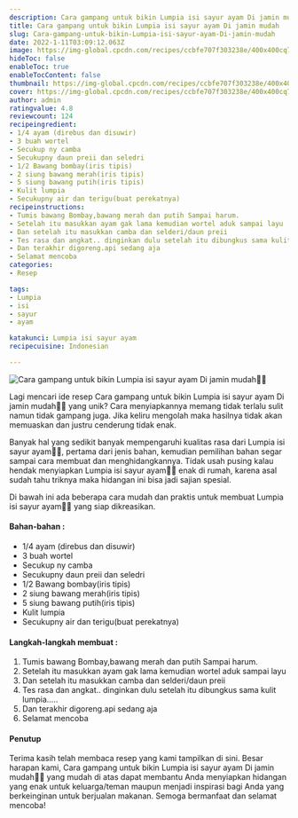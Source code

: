 ```yaml
---
description: Cara gampang untuk bikin Lumpia isi sayur ayam Di jamin mudah"
title: Cara gampang untuk bikin Lumpia isi sayur ayam Di jamin mudah
slug: Cara-gampang-untuk-bikin-Lumpia-isi-sayur-ayam-Di-jamin-mudah
date: 2022-1-11T03:09:12.063Z
image: https://img-global.cpcdn.com/recipes/ccbfe707f303238e/400x400cq70/photo.jpg
hideToc: false
enableToc: true
enableTocContent: false
thumbnail: https://img-global.cpcdn.com/recipes/ccbfe707f303238e/400x400cq70/photo.jpg
cover: https://img-global.cpcdn.com/recipes/ccbfe707f303238e/400x400cq70/photo.jpg
author: admin
ratingvalue: 4.8
reviewcount: 124
recipeingredient:
- 1/4 ayam (direbus dan disuwir)
- 3 buah wortel
- Secukup ny camba
- Secukupny daun preii dan seledri
- 1/2 Bawang bombay(iris tipis)
- 2 siung bawang merah(iris tipis)
- 5 siung bawang putih(iris tipis)
- Kulit lumpia
- Secukupny air dan terigu(buat perekatnya)
recipeinstructions:
- Tumis bawang Bombay,bawang merah dan putih Sampai harum.
- Setelah itu masukkan ayam gak lama kemudian wortel aduk sampai layu
- Dan setelah itu masukkan camba dan selderi/daun preii
- Tes rasa dan angkat.. dinginkan dulu setelah itu dibungkus sama kulit lumpia.....
- Dan terakhir digoreng.api sedang aja
- Selamat mencoba
categories:
- Resep

tags:
- Lumpia
- isi
- sayur
- ayam

katakunci: Lumpia isi sayur ayam
recipecuisine: Indonesian

---
```


![Cara gampang untuk bikin Lumpia isi sayur ayam Di jamin mudah👩‍🍳](https://img-global.cpcdn.com/recipes/ccbfe707f303238e/400x400cq70/photo.jpg)

Lagi mencari ide resep Cara gampang untuk bikin Lumpia isi sayur ayam Di jamin mudah👩‍🍳 yang unik? Cara menyiapkannya memang tidak terlalu sulit namun tidak gampang juga. Jika keliru mengolah maka hasilnya tidak akan memuaskan dan justru cenderung tidak enak.

Banyak hal yang sedikit banyak mempengaruhi kualitas rasa dari Lumpia isi sayur ayam👩‍🍳, pertama dari jenis bahan, kemudian pemilihan bahan segar sampai cara membuat dan menghidangkannya. Tidak usah pusing kalau hendak menyiapkan Lumpia isi sayur ayam👩‍🍳 enak di rumah, karena asal sudah tahu triknya maka hidangan ini bisa jadi sajian spesial.

Di bawah ini ada beberapa cara mudah dan praktis untuk membuat Lumpia isi sayur ayam👩‍🍳 yang siap dikreasikan.

<!--inarticleads1-->

#### Bahan-bahan :

- 1/4 ayam (direbus dan disuwir)
- 3 buah wortel
- Secukup ny camba
- Secukupny daun preii dan seledri
- 1/2 Bawang bombay(iris tipis)
- 2 siung bawang merah(iris tipis)
- 5 siung bawang putih(iris tipis)
- Kulit lumpia
- Secukupny air dan terigu(buat perekatnya)

<!--inarticleads2-->

#### Langkah-langkah membuat :

1. Tumis bawang Bombay,bawang merah dan putih Sampai harum.
1. Setelah itu masukkan ayam gak lama kemudian wortel aduk sampai layu
1. Dan setelah itu masukkan camba dan selderi/daun preii
1. Tes rasa dan angkat.. dinginkan dulu setelah itu dibungkus sama kulit lumpia.....
1. Dan terakhir digoreng.api sedang aja
1. Selamat mencoba

#### Penutup

Terima kasih telah membaca resep yang kami tampilkan di sini. Besar harapan kami, Cara gampang untuk bikin Lumpia isi sayur ayam Di jamin mudah👩‍🍳 yang mudah di atas dapat membantu Anda menyiapkan hidangan yang enak untuk keluarga/teman maupun menjadi inspirasi bagi Anda yang berkeinginan untuk berjualan makanan. Semoga bermanfaat dan selamat mencoba!